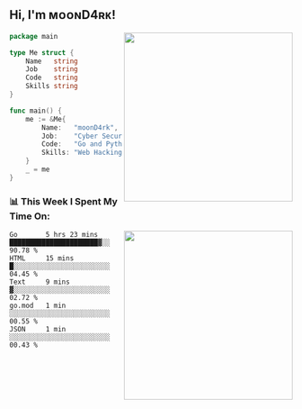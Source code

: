 <h2> Hi, I'm ᴍᴏᴏɴD4ʀᴋ!</h2>
<img align='right' src="https://github-readme-stats.vercel.app/api?username=moond4rk&show_icons=true&theme=radical" width="300">


```go
package main

type Me struct {
	Name   string
	Job    string
	Code   string
	Skills string
}

func main() {
	me := &Me{
		Name:   "moonD4rk",
		Job:    "Cyber Security Engineer",
		Code:   "Go and Python and Others",
		Skills: "Web Hacking ^o^",
	}
	_ = me
}
```



<h3>📊 This Week I Spent My Time On:</h3>
<img align='right' src="https://spotify-github-profile.vercel.app/api/view?uid=dayjackson56081&cover_image=true&theme=novatorem" width="300">

<!--START_SECTION:waka-->
```text
Go       5 hrs 23 mins   ██████████████████████▓░░   90.78 % 
HTML     15 mins         █░░░░░░░░░░░░░░░░░░░░░░░░   04.45 % 
Text     9 mins          ▓░░░░░░░░░░░░░░░░░░░░░░░░   02.72 % 
go.mod   1 min           ░░░░░░░░░░░░░░░░░░░░░░░░░   00.55 % 
JSON     1 min           ░░░░░░░░░░░░░░░░░░░░░░░░░   00.43 % 
```
<!--END_SECTION:waka-->

